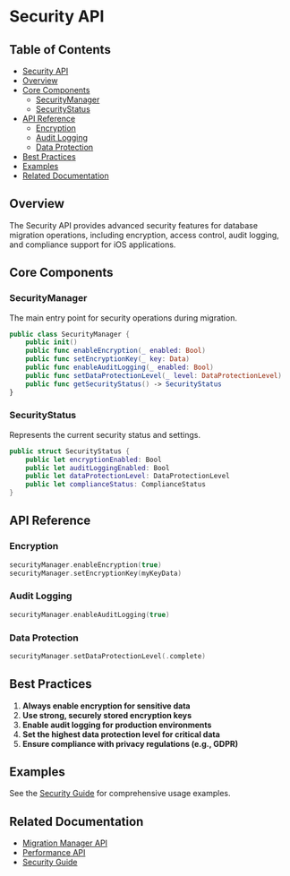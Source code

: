 # Security API

<!-- TOC START -->
## Table of Contents
- [Security API](#security-api)
- [Overview](#overview)
- [Core Components](#core-components)
  - [SecurityManager](#securitymanager)
  - [SecurityStatus](#securitystatus)
- [API Reference](#api-reference)
  - [Encryption](#encryption)
  - [Audit Logging](#audit-logging)
  - [Data Protection](#data-protection)
- [Best Practices](#best-practices)
- [Examples](#examples)
- [Related Documentation](#related-documentation)
<!-- TOC END -->


## Overview

The Security API provides advanced security features for database migration operations, including encryption, access control, audit logging, and compliance support for iOS applications.

## Core Components

### SecurityManager

The main entry point for security operations during migration.

```swift
public class SecurityManager {
    public init()
    public func enableEncryption(_ enabled: Bool)
    public func setEncryptionKey(_ key: Data)
    public func enableAuditLogging(_ enabled: Bool)
    public func setDataProtectionLevel(_ level: DataProtectionLevel)
    public func getSecurityStatus() -> SecurityStatus
}
```

### SecurityStatus

Represents the current security status and settings.

```swift
public struct SecurityStatus {
    public let encryptionEnabled: Bool
    public let auditLoggingEnabled: Bool
    public let dataProtectionLevel: DataProtectionLevel
    public let complianceStatus: ComplianceStatus
}
```

## API Reference

### Encryption

```swift
securityManager.enableEncryption(true)
securityManager.setEncryptionKey(myKeyData)
```

### Audit Logging

```swift
securityManager.enableAuditLogging(true)
```

### Data Protection

```swift
securityManager.setDataProtectionLevel(.complete)
```

## Best Practices

1. **Always enable encryption for sensitive data**
2. **Use strong, securely stored encryption keys**
3. **Enable audit logging for production environments**
4. **Set the highest data protection level for critical data**
5. **Ensure compliance with privacy regulations (e.g., GDPR)**

## Examples

See the [Security Guide](SecurityGuide.md) for comprehensive usage examples.

## Related Documentation

- [Migration Manager API](MigrationManagerAPI.md)
- [Performance API](PerformanceAPI.md)
- [Security Guide](SecurityGuide.md)
